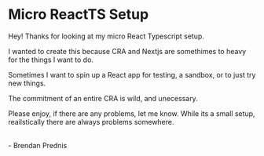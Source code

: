 <h1>Micro ReactTS Setup</h1>

<p>Hey! Thanks for looking at my micro React Typescript setup.</p>
<p>I wanted to create this because CRA and Nextjs are somethimes to heavy for the things I want to do.</p>
<p>Sometimes I want to spin up a React app for testing, a sandbox, or to just try new things.</p>
<p>The commitment of an entire CRA is wild, and unecessary.</p>
<p>Please enjoy, if there are any problems, let me know. While its a small setup, reailstically there are always
    problems somewhere.</p>
<br>
<h>- Brendan Prednis</h>